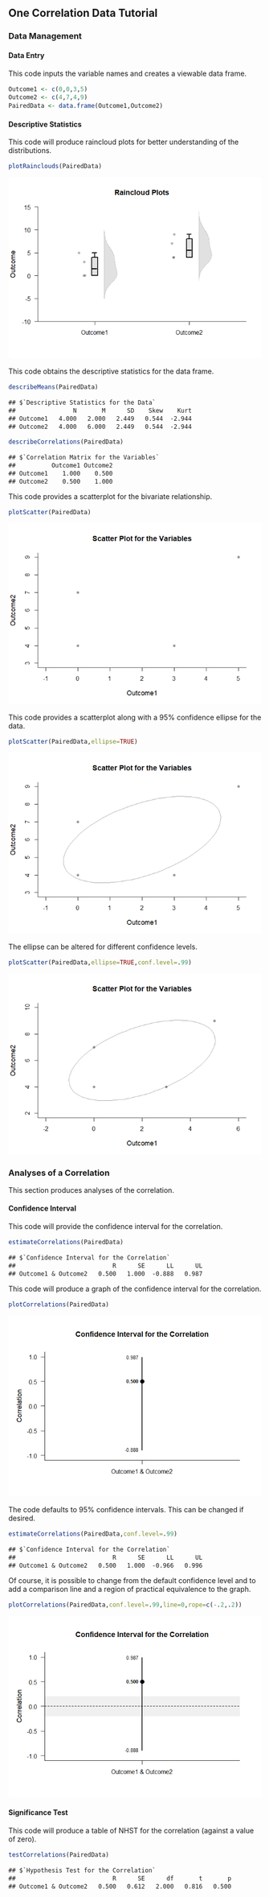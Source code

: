 
## One Correlation Data Tutorial

### Data Management

#### Data Entry

This code inputs the variable names and creates a viewable data frame.

```r
Outcome1 <- c(0,0,3,5)
Outcome2 <- c(4,7,4,9)
PairedData <- data.frame(Outcome1,Outcome2)
```

#### Descriptive Statistics

This code will produce raincloud plots for better understanding of the distributions.

```r
plotRainclouds(PairedData)
```

![](figures/PairedCorrelation-Rainclouds-1.png)<!-- -->

This code obtains the descriptive statistics for the data frame.

```r
describeMeans(PairedData)
```

```
## $`Descriptive Statistics for the Data`
##                N       M      SD    Skew    Kurt
## Outcome1   4.000   2.000   2.449   0.544  -2.944
## Outcome2   4.000   6.000   2.449   0.544  -2.944
```

```r
describeCorrelations(PairedData)
```

```
## $`Correlation Matrix for the Variables`
##          Outcome1 Outcome2
## Outcome1    1.000    0.500
## Outcome2    0.500    1.000
```

This code provides a scatterplot for the bivariate relationship.

```r
plotScatter(PairedData)
```

![](figures/PairedCorrelation-ScatterA-1.png)<!-- -->

This code provides a scatterplot along with a 95% confidence ellipse for the data.

```r
plotScatter(PairedData,ellipse=TRUE)
```

![](figures/PairedCorrelation-ScatterB-1.png)<!-- -->

The ellipse can be altered for different confidence levels.

```r
plotScatter(PairedData,ellipse=TRUE,conf.level=.99)
```

![](figures/PairedCorrelation-ScatterC-1.png)<!-- -->

### Analyses of a Correlation

This section produces analyses of the correlation.

#### Confidence Interval

This code will provide the confidence interval for the correlation.

```r
estimateCorrelations(PairedData)
```

```
## $`Confidence Interval for the Correlation`
##                           R      SE      LL      UL
## Outcome1 & Outcome2   0.500   1.000  -0.888   0.987
```

This code will produce a graph of the confidence interval for the correlation.

```r
plotCorrelations(PairedData)
```

![](figures/PairedCorrelation-A-1.png)<!-- -->

The code defaults to 95% confidence intervals. This can be changed if desired.

```r
estimateCorrelations(PairedData,conf.level=.99)
```

```
## $`Confidence Interval for the Correlation`
##                           R      SE      LL      UL
## Outcome1 & Outcome2   0.500   1.000  -0.966   0.996
```

Of course, it is possible to change from the default confidence level and to add a comparison line and a region of practical equivalence to the graph.

```r
plotCorrelations(PairedData,conf.level=.99,line=0,rope=c(-.2,.2))
```

![](figures/PairedCorrelation-B-1.png)<!-- -->

#### Significance Test

This code will produce a table of NHST for the correlation (against a value of zero).

```r
testCorrelations(PairedData)
```

```
## $`Hypothesis Test for the Correlation`
##                           R      SE      df       t       p
## Outcome1 & Outcome2   0.500   0.612   2.000   0.816   0.500
```
